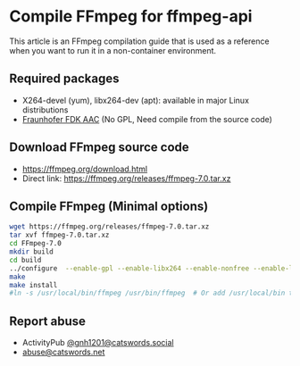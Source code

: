 # Compile FFmpeg for ffmpeg-api

This article is an FFmpeg compilation guide that is used as a reference when you want to run it in a non-container environment.

## Required packages
* X264-devel (yum), libx264-dev (apt): available in major Linux distributions
* [Fraunhofer FDK AAC](https://github.com/mstorsjo/fdk-aac) (No GPL, Need compile from the source code)

## Download FFmpeg source code
* https://ffmpeg.org/download.html
* Direct link: https://ffmpeg.org/releases/ffmpeg-7.0.tar.xz

## Compile FFmpeg (Minimal options)

```bash
wget https://ffmpeg.org/releases/ffmpeg-7.0.tar.xz
tar xvf ffmpeg-7.0.tar.xz
cd FFmpeg-7.0
mkdir build
cd build
../configure  --enable-gpl --enable-libx264 --enable-nonfree --enable-libfdk-aac
make
make install
#ln -s /usr/local/bin/ffmpeg /usr/bin/ffmpeg  # Or add /usr/local/bin to PATH variable
```

## Report abuse
* ActivityPub [@gnh1201@catswords.social](https://catswords.social/@gnh1201)
* abuse@catswords.net

